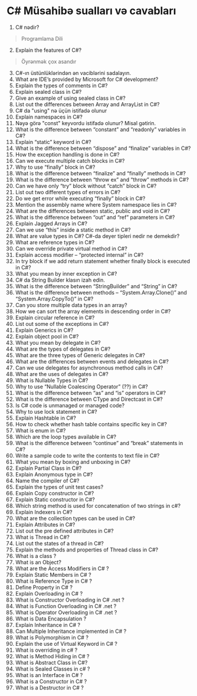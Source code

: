 # C# Müsahibə sualları və cavabları

1. C# nədir? 
> Programlama Dili
2. Explain the features of C#?
> Öyrənmək çox asandır
3. C#-ın üstünlüklərindən ən vaciblərini sadalayın.
4. What are IDE’s provided by Microsoft for C# development?
5. Explain the types of comments in C#?
6. Explain sealed class in C#?
7. Give an example of using sealed class in C#?
8. List out the differences between Array and ArrayList in C#?
9. C# da "using" nə üçün istifadə olunur
10. Explain namespaces in C#?
11. Nəyə görə "const" keyvordu istifadə olunur? Misal gətirin.
12. What is the difference between “constant” and “readonly” variables in C#?
13. Explain “static” keyword in C#?
14. What is the difference between “dispose” and “finalize” variables in C#?
15. How the exception handling is done in C#?
16. Can we execute multiple catch blocks in C#?
17. Why to use “finally” block in C#?
18. What is the difference between “finalize” and “finally” methods in C#?
19. What is the difference between “throw ex” and “throw” methods in C#?
20. Can we have only “try” block without “catch” block in C#?
21. List out two different types of errors in C#?
22. Do we get error while executing “finally” block in C#?
23. Mention the assembly name where System namespace lies in C#?
24. What are the differences between static, public and void in C#?
25. What is the difference between “out” and “ref” parameters in C#?
26. Explain Jagged Arrays in C#?
27. Can we use “this” inside a static method in C#?
28. What are value types in C#? C#-da deyer tipleri nedir ne demekdir? 
30. What are reference types in C#?
31. Can we override private virtual method in C#?
32. Explain access modifier – “protected internal” in C#?
33. In try block if we add return statement whether finally block is executed in C#?
34. What you mean by inner exception in C#?
35. C# da String Builder klasın izah edin.
36. What is the difference between “StringBuilder” and “String” in C#?
37. What is the difference between methods – “System.Array.Clone()” and “System.Array.CopyTo()” in C#?
38. Can you store multiple data types in an array?
39. How we can sort the array elements in descending order in C#?
40. Explain circular reference in C#?
41. List out some of the exceptions in C#?
42. Explain Generics in C#?
43. Explain object pool in C#?
44. What you mean by delegate in C#?
45. What are the types of delegates in C#?
46. What are the three types of Generic delegates in C#?
47. What are the differences between events and delegates in C#?
48. Can we use delegates for asynchronous method calls in C#?
49. What are the uses of delegates in C#?
50. What is Nullable Types in C#?
51. Why to use “Nullable Coalescing Operator” (??) in C#?
52. What is the difference between “as” and “is” operators in C#?
53. What is the difference between CType and Directcast in C#?
54. Is C# code is unmanaged or managed code?
55. Why to use lock statement in C#?
56. Explain Hashtable in C#?
57. How to check whether hash table contains specific key in C#?
58. What is enum in C#?
59. Which are the loop types available in C#?
60. What is the difference between “continue” and “break” statements in C#?
61. Write a sample code to write the contents to text file in C#?
62. What you mean by boxing and unboxing in C#?
63. Explain Partial Class in C#?
64. Explain Anonymous type in C#?
65. Name the compiler of C#?
66. Explain the types of unit test cases?
67. Explain Copy constructor in C#?
68. Explain Static constructor in C#?
69. Which string method is used for concatenation of two strings in c#?
70. Explain Indexers in C#?
71. What are the collection types can be used in C#?
72. Explain Attributes in C#?
73. List out the pre defined attributes in C#?
74. What is Thread in C#?
75. List out the states of a thread in C#?
76. Explain the methods and properties of Thread class in C#?
77. What is a class ?
78. What is an Object?
79. What are the Access Modifiers in C# ?
80. Explain Static Members in C# ?
81. What is Reference Type in C# ?
82. Define Property in C# ?
83. Explain Overloading in C# ?
84. What is Constructor Overloading in C# .net ?
85. What is Function Overloading in C# .net ?
86. What is Operator Overloading in C# .net ?
87. What is Data Encapsulation ?
88. Explain Inheritance in C# ?
89. Can Multiple Inheritance implemented in C# ?
90. What is Polymorphism in C# ?
91. Explain the use of Virtual Keyword in C# ?
92. What is overriding in c# ?
93. What is Method Hiding in C# ?
94. What is Abstract Class in C#?
95. What is Sealed Classes in c# ?
96. What is an Interface in C# ?
97. What is a Constructor in C# ?
98. What is a Destructor in C# ? 
